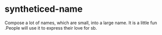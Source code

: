 # syntheticed-name
Compose a lot of names, which are small, into a large name. It is a little fun .People will use it to express their love for sb.
